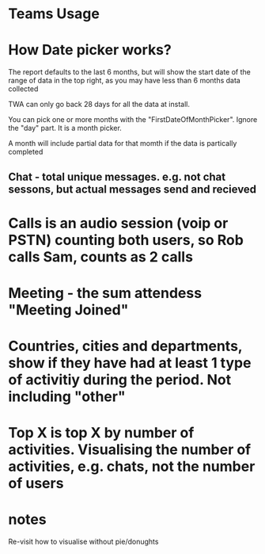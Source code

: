 # Teams Usage

# How Date picker works?

The report defaults to the last 6 months, but will show the start date of the range of data in the top right, as you may have less than 6 months data collected

TWA can only go back 28 days for all the data at install.

You can pick one or more months with the "FirstDateOfMonthPicker". Ignore the "day" part. It is a month picker.

A month will include partial data for that momth if the data is partically completed

## Chat - total unique messages. e.g. not chat sessons, but actual messages send and recieved

# Calls is an audio session (voip or PSTN) counting both users, so Rob calls Sam, counts as 2 calls

# Meeting - the sum attendess "Meeting Joined"

# Countries, cities and departments, show if they have had at least 1 type of activitiy during the period. Not including "other"

# Top X is top X by number of activities. Visualising the number of activities, e.g. chats, not the number of users

# notes

Re-visit how to visualise without pie/donughts 
